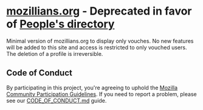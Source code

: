 [mozillians.org](https://mozillians.org) - Deprecated in favor of [People's directory](https://people.mozilla.org)
========

Minimal version of mozillians.org to display only vouches. No new features will be added to this site and access is restricted to only vouched users. The deletion of a profile is irreversible.

## Code of Conduct
By participating in this project, you're agreeing to uphold the [Mozilla Community Participation Guidelines](https://www.mozilla.org/en-US/about/governance/policies/participation/). If you need to report a problem, please see our [CODE_OF_CONDUCT.md](./CODE_OF_CONDUCT.md) guide.